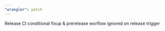 ```yaml
---
"wrangler": patch
---
```


Release CI conditional fixup & prerelease worflow ignored on release trigger

